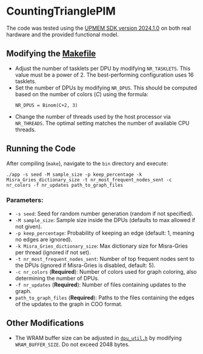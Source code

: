 # CountingTrianglePIM

The code was tested using the [UPMEM SDK version 2024.1.0](https://sdk.upmem.com/) on both real hardware and the provided functional model.

## Modifying the [Makefile](Makefile)

-   Adjust the number of tasklets per DPU by modifying `NR_TASKLETS`. This value must be a power of 2. The best-performing configuration uses 16 tasklets.
-   Set the number of DPUs by modifying `NR_DPUS`. This should be computed based on the number of colors ($C$) using the formula:
    ```
    NR_DPUS = Binom(C+2, 3)
    ```
-   Change the number of threads used by the host processor via `NR_THREADS`. The optimal setting matches the number of available CPU threads.

## Running the Code

After compiling (`make`), navigate to the `bin` directory and execute:

```
./app -s seed -M sample_size -p keep_percentage -k Misra_Gries_dictionary_size -t nr_most_frequent_nodes_sent -c nr_colors -f nr_updates path_to_graph_files
```

### Parameters:

-   `-s seed`: Seed for random number generation (random if not specified).
-   `-M sample_size`: Sample size inside the DPUs (defaults to max allowed if not given).
-   `-p keep_percentage`: Probability of keeping an edge (default: 1, meaning no edges are ignored).
-   `-k Misra_Gries_dictionary_size`: Max dictionary size for Misra-Gries per thread (ignored if not set).
-   `-t nr_most_frequent_nodes_sent`: Number of top frequent nodes sent to the DPUs (ignored if Misra-Gries is disabled, default: 5).
-   `-c nr_colors` (**Required**): Number of colors used for graph coloring, also determining the number of DPUs.
-   `-f nr_updates` (**Required**): Number of files containing updates to the graph.
-   `path_to_graph_files` (**Required**): Paths to the files containing the edges of the updates to the graph in COO format.

## Other Modifications

-   The WRAM buffer size can be adjusted in [`dpu_util.h`](dpu/dpu_util.h) by modifying `WRAM_BUFFER_SIZE`. Do not exceed 2048 bytes.
